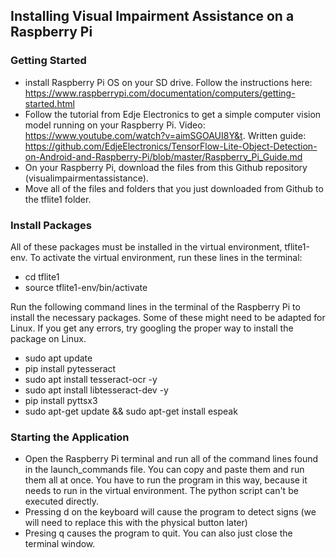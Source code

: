 ## Installing Visual Impairment Assistance on a Raspberry Pi

### Getting Started
* install Raspberry Pi OS on your SD drive. Follow the instructions here: https://www.raspberrypi.com/documentation/computers/getting-started.html
* Follow the tutorial from Edje Electronics to get a simple computer vision model running on your Raspberry Pi. Video: https://www.youtube.com/watch?v=aimSGOAUI8Y&t. Written guide: https://github.com/EdjeElectronics/TensorFlow-Lite-Object-Detection-on-Android-and-Raspberry-Pi/blob/master/Raspberry_Pi_Guide.md
* On your Raspberry Pi, download the files from this Github repository (visualimpairmentassistance).
* Move all of the files and folders that you just downloaded from Github to the tflite1 folder.

### Install Packages
All of these packages must be installed in the virtual environment, tflite1-env. To activate the virtual environment, run these lines in the terminal:
* cd tflite1
* source tflite1-env/bin/activate

Run the following command lines in the terminal of the Raspberry Pi to install the necessary packages. Some of these might need to be adapted for Linux. If you get any errors, try googling the proper way to install the package on Linux.
* sudo apt update
* pip install pytesseract
* sudo apt install tesseract-ocr -y
* sudo apt install libtesseract-dev -y
* pip install pyttsx3
* sudo apt-get update && sudo apt-get install espeak

### Starting the Application
* Open the Raspberry Pi terminal and run all of the command lines found in the launch_commands file. You can copy and paste them and run them all at once. You have to run the program in this way, because it needs to run in the virtual environment. The python script can't be executed directly. 
* Pressing d on the keyboard will cause the program to detect signs (we will need to replace this with the physical button later)
* Presing q causes the program to quit. You can also just close the terminal window.
